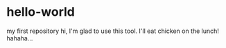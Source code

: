 # hello-world
my first repository
hi,
I'm glad to use this tool.
I'll eat chicken on the lunch! hahaha...
